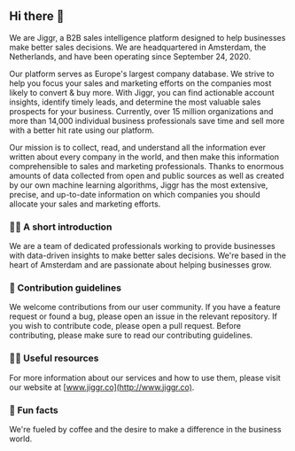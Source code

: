 ## Hi there 👋

We are Jiggr, a B2B sales intelligence platform designed to help businesses make better sales decisions. We are headquartered in Amsterdam, the Netherlands, and have been operating since September 24, 2020. 

Our platform serves as Europe's largest company database. We strive to help you focus your sales and marketing efforts on the companies most likely to convert & buy more. With Jiggr, you can find actionable account insights, identify timely leads, and determine the most valuable sales prospects for your business. Currently, over 15 million organizations and more than 14,000 individual business professionals save time and sell more with a better hit rate using our platform.

Our mission is to collect, read, and understand all the information ever written about every company in the world, and then make this information comprehensible to sales and marketing professionals. Thanks to enormous amounts of data collected from open and public sources as well as created by our own machine learning algorithms, Jiggr has the most extensive, precise, and up-to-date information on which companies you should allocate your sales and marketing efforts.

### 🙋‍♀️ A short introduction

We are a team of dedicated professionals working to provide businesses with data-driven insights to make better sales decisions. We're based in the heart of Amsterdam and are passionate about helping businesses grow.

### 🌈 Contribution guidelines

We welcome contributions from our user community. If you have a feature request or found a bug, please open an issue in the relevant repository. If you wish to contribute code, please open a pull request. Before contributing, please make sure to read our contributing guidelines.

### 👩‍💻 Useful resources

For more information about our services and how to use them, please visit our website at [www.jiggr.co](http://www.jiggr.co).

### 🍿 Fun facts

We're fueled by coffee and the desire to make a difference in the business world.
